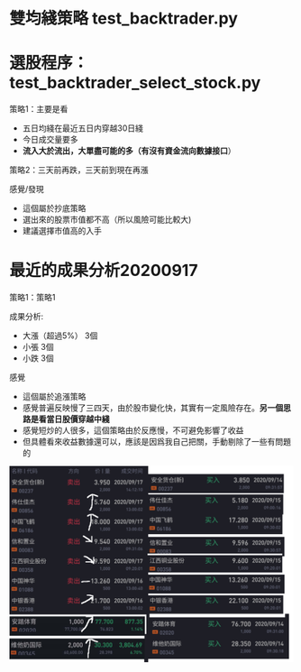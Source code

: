 

# 雙均綫策略 test_backtrader.py

# 選股程序：test_backtrader_select_stock.py

策略1：主要是看

- 五日均綫在最近五日内穿越30日綫
- 今日成交量要多
- **流入大於流出，大單盡可能的多（有沒有資金流向數據接口**）

策略2：三天前再跌，三天前到現在再漲

感覺/發現

- 這個屬於抄底策略
- 選出來的股票市值都不高（所以風險可能比較大)
- 建議選擇市值高的入手

# 最近的成果分析20200917

策略1：策略1

成果分析:

- 大漲（超過5%） 3個
- 小張 3個
- 小跌 3個

感覺

- 這個屬於追漲策略
- 感覺普遍反映慢了三四天，由於股市變化快，其實有一定風險存在。**另一個思路是看當日股價穿越中綫**
- 感覺短炒的人很多，這個策略由於反應慢，不可避免影響了收益
- 但具體看來收益數據還可以，應該是因爲我自己把關，手動剔除了一些有問題的

![image-20200917220849238](readme%E7%82%92%E8%82%A1%E7%AD%96%E7%95%A5.assets/image-20200917220849238.png)
